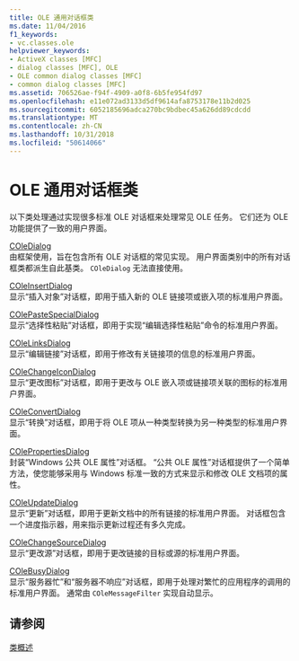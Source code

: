 ```yaml
---
title: OLE 通用对话框类
ms.date: 11/04/2016
f1_keywords:
- vc.classes.ole
helpviewer_keywords:
- ActiveX classes [MFC]
- dialog classes [MFC], OLE
- OLE common dialog classes [MFC]
- common dialog classes [MFC]
ms.assetid: 706526ae-f94f-4909-a0f8-6b5fe954fd97
ms.openlocfilehash: e11e072ad3133d5df9614afa8753178e11b2d025
ms.sourcegitcommit: 6052185696adca270bc9bdbec45a626dd89cdcdd
ms.translationtype: MT
ms.contentlocale: zh-CN
ms.lasthandoff: 10/31/2018
ms.locfileid: "50614066"
---
```

# <a name="ole-common-dialog-classes"></a>OLE 通用对话框类

以下类处理通过实现很多标准 OLE 对话框来处理常见 OLE 任务。 它们还为 OLE 功能提供了一致的用户界面。

[COleDialog](../mfc/reference/coledialog-class.md)<br/>
由框架使用，旨在包含所有 OLE 对话框的常见实现。 用户界面类别中的所有对话框类都派生自此基类。 `COleDialog` 无法直接使用。

[COleInsertDialog](../mfc/reference/coleinsertdialog-class.md)<br/>
显示“插入对象”对话框，即用于插入新的 OLE 链接项或嵌入项的标准用户界面。

[COlePasteSpecialDialog](../mfc/reference/colepastespecialdialog-class.md)<br/>
显示“选择性粘贴”对话框，即用于实现“编辑选择性粘贴”命令的标准用户界面。

[COleLinksDialog](../mfc/reference/colelinksdialog-class.md)<br/>
显示“编辑链接”对话框，即用于修改有关链接项的信息的标准用户界面。

[COleChangeIconDialog](../mfc/reference/colechangeicondialog-class.md)<br/>
显示“更改图标”对话框，即用于更改与 OLE 嵌入项或链接项关联的图标的标准用户界面。

[COleConvertDialog](../mfc/reference/coleconvertdialog-class.md)<br/>
显示“转换”对话框，即用于将 OLE 项从一种类型转换为另一种类型的标准用户界面。

[COlePropertiesDialog](../mfc/reference/colepropertiesdialog-class.md)<br/>
封装“Windows 公共 OLE 属性”对话框。 “公共 OLE 属性”对话框提供了一个简单方法，使您能够采用与 Windows 标准一致的方式来显示和修改 OLE 文档项的属性。

[COleUpdateDialog](../mfc/reference/coleupdatedialog-class.md)<br/>
显示“更新”对话框，即用于更新文档中的所有链接的标准用户界面。 对话框包含一个进度指示器，用来指示更新过程还有多久完成。

[COleChangeSourceDialog](../mfc/reference/colechangesourcedialog-class.md)<br/>
显示“更改源”对话框，即用于更改链接的目标或源的标准用户界面。

[COleBusyDialog](../mfc/reference/colebusydialog-class.md)<br/>
显示“服务器忙”和“服务器不响应”对话框，即用于处理对繁忙的应用程序的调用的标准用户界面。 通常由 `COleMessageFilter` 实现自动显示。

## <a name="see-also"></a>请参阅

[类概述](../mfc/class-library-overview.md)

